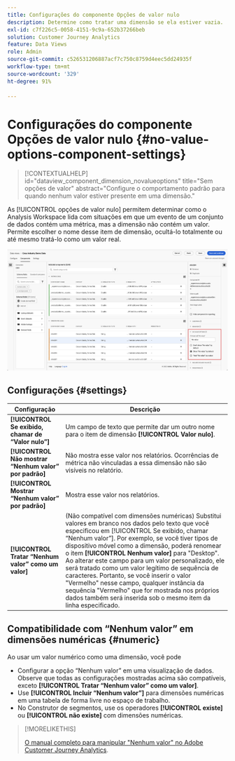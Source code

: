 ```yaml
---
title: Configurações do componente Opções de valor nulo
description: Determine como tratar uma dimensão se ela estiver vazia.
exl-id: c7f226c5-0058-4151-9c9a-652b37266beb
solution: Customer Journey Analytics
feature: Data Views
role: Admin
source-git-commit: c526531206887acf7c750c8759d4eec5dd24935f
workflow-type: tm+mt
source-wordcount: '329'
ht-degree: 91%

---
```


# Configurações do componente Opções de valor nulo {#no-value-options-component-settings}

<!-- markdownlint-disable MD034 -->

>[!CONTEXTUALHELP]
>id="dataview_component_dimension_novalueoptions"
>title="Sem opções de valor"
>abstract="Configure o comportamento padrão para quando nenhum valor estiver presente em uma dimensão."

<!-- markdownlint-enable MD034 -->


As [!UICONTROL opções de valor nulo] permitem determinar como o Analysis Workspace lida com situações em que um evento de um conjunto de dados contém uma métrica, mas a dimensão não contém um valor. Permite escolher o nome desse item de dimensão, ocultá-lo totalmente ou até mesmo tratá-lo como um valor real.

![Sem opções de valor](../assets/no-value-options.png)

## Configurações  {#settings}

| Configuração | Descrição |
| --- | --- |
| **[!UICONTROL Se exibido, chamar de “Valor nulo”]** | Um campo de texto que permite dar um outro nome para o item de dimensão **[!UICONTROL Valor nulo]**. |
| **[!UICONTROL Não mostrar “Nenhum valor” por padrão]** | Não mostra esse valor nos relatórios. Ocorrências de métrica não vinculadas a essa dimensão não são visíveis no relatório. |
| **[!UICONTROL Mostrar “Nenhum valor” por padrão]** | Mostra esse valor nos relatórios. |
| **[!UICONTROL Tratar “Nenhum valor” como um valor]** | (Não compatível com dimensões numéricas) Substitui valores em branco nos dados pelo texto que você especificou em [!UICONTROL Se exibido, chamar “Nenhum valor”]. Por exemplo, se você tiver tipos de dispositivo móvel como a dimensão, poderá renomear o item **[!UICONTROL Nenhum valor]** para &quot;Desktop&quot;. Ao alterar este campo para um valor personalizado, ele será tratado como um valor legítimo de sequência de caracteres. Portanto, se você inserir o valor &quot;Vermelho&quot; nesse campo, qualquer instância da sequência &quot;Vermelho&quot; que for mostrada nos próprios dados também será inserida sob o mesmo item da linha especificado. |

## Compatibilidade com “Nenhum valor” em dimensões numéricas {#numeric}

Ao usar um valor numérico como uma dimensão, você pode

* Configurar a opção “Nenhum valor” em uma visualização de dados. Observe que todas as configurações mostradas acima são compatíveis, exceto **[!UICONTROL Tratar “Nenhum valor” como um valor]**.
* Use **[!UICONTROL Incluir “Nenhum valor”]** para dimensões numéricas em uma tabela de forma livre no espaço de trabalho.
* No Construtor de segmentos, use os operadores **[!UICONTROL existe]** ou **[!UICONTROL não existe]** com dimensões numéricas.


>[!MORELIKETHIS]
>
>[O manual completo para manipular &quot;Nenhum valor&quot; no Adobe Customer Journey Analytics](https://experienceleaguecommunities.adobe.com/t5/adobe-analytics-blogs/the-complete-playbook-for-handling-no-value-in-adobe-cja/ba-p/756696#M598).


